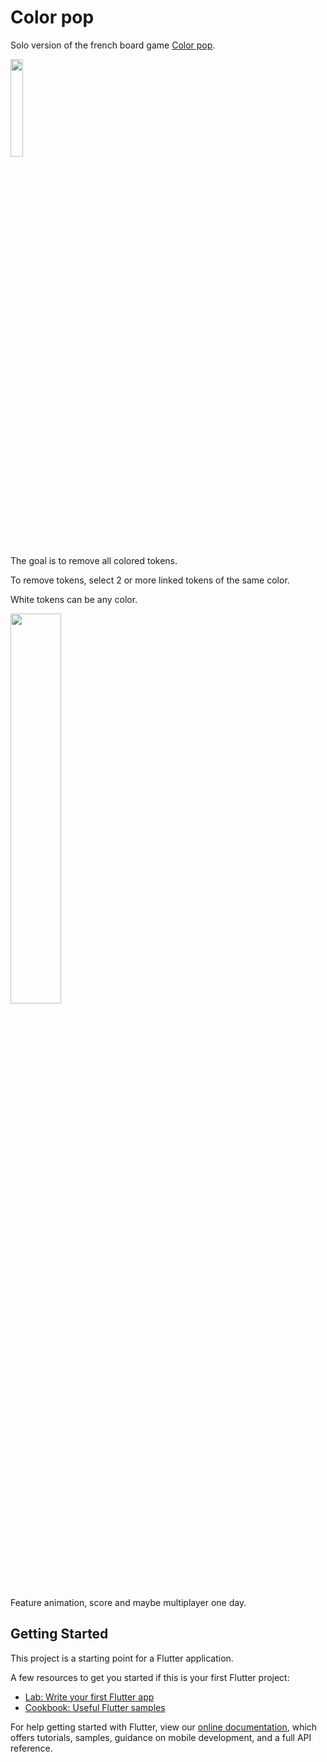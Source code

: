 # Color pop

Solo version of the french board game [Color pop](https://www.gigamic.com/jeu/color-pop).
<p float="left">
  <img src="https://i.imgur.com/S3slqNK.jpg" width="20%" />
</p>

The goal is to remove all colored tokens.

To remove tokens, select 2 or more linked tokens of the same color.

White tokens can be any color.

<p float="left">
  <img src="https://i.imgur.com/CmRR9s0.png" width="40%" />
</p>

Feature animation, score and maybe multiplayer one day.

## Getting Started

This project is a starting point for a Flutter application.

A few resources to get you started if this is your first Flutter project:

- [Lab: Write your first Flutter app](https://flutter.dev/docs/get-started/codelab)
- [Cookbook: Useful Flutter samples](https://flutter.dev/docs/cookbook)

For help getting started with Flutter, view our
[online documentation](https://flutter.dev/docs), which offers tutorials,
samples, guidance on mobile development, and a full API reference.

